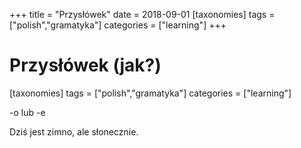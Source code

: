 +++
title = "Przysłówek"
date = 2018-09-01
[taxonomies]
tags = ["polish","gramatyka"]
categories = ["learning"]
+++
# Przysłówek (jak?)
[taxonomies]
tags = ["polish","gramatyka"]
categories = ["learning"]

-o lub -e

Dziś jest zimno, ale słonecznie.